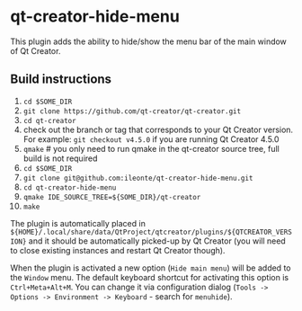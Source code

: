 # qt-creator-hide-menu

This plugin adds the ability to hide/show the menu bar of the main window of Qt Creator.

## Build instructions

1. `cd $SOME_DIR`
1. `git clone https://github.com/qt-creator/qt-creator.git`
1. `cd qt-creator`
1. check out the branch or tag that corresponds to your Qt Creator version. For example: `git checkout v4.5.0` if you are
running Qt Creator 4.5.0
1. `qmake`   # you only need to run qmake in the qt-creator source tree, full build is not required
1. `cd $SOME_DIR`
1. `git clone git@github.com:ileonte/qt-creator-hide-menu.git`
1. `cd qt-creator-hide-menu`
1. `qmake IDE_SOURCE_TREE=${SOME_DIR}/qt-creator`
1. `make`

The plugin is automatically placed in `${HOME}/.local/share/data/QtProject/qtcreator/plugins/${QTCREATOR_VERSION}` and it 
should be automatically picked-up by Qt Creator (you will need to close existing instances and restart Qt Creator though).

When the plugin is activated a new option (`Hide main menu`) will be added to the `Window` menu.
The default keyboard shortcut for activating this option is `Ctrl+Meta+Alt+M`. You can change it via configuration dialog
(`Tools -> Options -> Environment -> Keyboard` - search for `menuhide`).
